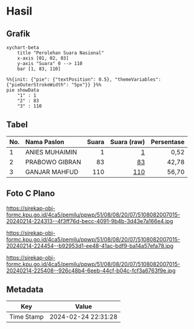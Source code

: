 # Hasil

## Grafik

```mermaid
xychart-beta
    title "Perolehan Suara Nasional"
    x-axis [01, 02, 03]
    y-axis "Suara" 0 --> 110
    bar [1, 83, 110]
```

```mermaid
%%{init: {"pie": {"textPosition": 0.5}, "themeVariables": {"pieOuterStrokeWidth": "5px"}} }%%
pie showData
    "1" : 1
    "2" : 83
    "3" : 110
```

## Tabel

| No. | Nama Paslon    | Suara | Suara (raw) | Persentase |
|:--- |:-------------- | -----:| -----------:| ----------:|
| 1   | ANIES MUHAIMIN | 1     | [1][p-1]    | 0,52       |
| 2   | PRABOWO GIBRAN | 83    | [83][p-2]   | 42,78      |
| 3   | GANJAR MAHFUD  | 110   | [110][p-3]  | 56,70      |


[p-1]: https://github.com/gigit-pemilu/pemilu-2024/blob/main/pilpres/hitung-suara/sub/51-bali/sub/08-buleleng/sub/08-kubutambahan/sub/2007-tamblang/sub/015-tps/sub/paslon-1.txt
[p-2]: https://github.com/gigit-pemilu/pemilu-2024/blob/main/pilpres/hitung-suara/sub/51-bali/sub/08-buleleng/sub/08-kubutambahan/sub/2007-tamblang/sub/015-tps/sub/paslon-2.txt
[p-3]: https://github.com/gigit-pemilu/pemilu-2024/blob/main/pilpres/hitung-suara/sub/51-bali/sub/08-buleleng/sub/08-kubutambahan/sub/2007-tamblang/sub/015-tps/sub/paslon-3.txt

## Foto C Plano

https://sirekap-obj-formc.kpu.go.id/4ca5/pemilu/ppwp/51/08/08/20/07/5108082007015-20240214-224313--4f3ff76d-becc-4091-9b4b-3d43e7a166e4.jpg

https://sirekap-obj-formc.kpu.go.id/4ca5/pemilu/ppwp/51/08/08/20/07/5108082007015-20240214-224454--b92953d1-ee48-41ac-bdf9-ba14a57efa78.jpg

https://sirekap-obj-formc.kpu.go.id/4ca5/pemilu/ppwp/51/08/08/20/07/5108082007015-20240214-225408--926c48b4-6eeb-44cf-b04c-fcf3a6763f9e.jpg


## Metadata

| Key        | Value               |
| ---------- | ------------------- |
| Time Stamp | 2024-02-24 22:31:28 |




